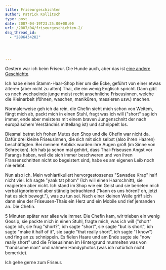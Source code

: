```yaml
---
title: Friseurgeschichten
author: Patrick Kollitsch
type: post
date: 2007-04-19T23:25:00+00:00
url: /2007/04/friseurgeschichten-2/
dsq_thread_id:
  - "2896434282"




---
```

Gestern war ich beim Friseur. Die Hunde auch, aber das ist <a href="1229">eine andere Geschichte</a>. 

Ich habe einen Stamm-Haar-Shop hier um die Ecke, gef&uuml;hrt von einer etwas &auml;lteren (aber nicht zu alten) Thai, die ein wenig Englisch spricht. Dann gibt es noch wechselnde junge meist recht ansehnliche Friseusinnen, welche die Kleinarbeit (f&ouml;hnen, waschen, manik&uuml;ren, massieren usw.) machen. 

Normalerweise geh ich da rein, die Chefin sieht mich schon von Weitem, f&auml;ngt mich ab, packt mich in einen Stuhl, fragt was ich will ("short" sag ich immer, ende aber meistens mit einem braven Jungenschnitt der nach europ&auml;ischem Verst&auml;ndnis mittellang ist) und schnippelt los. 

Diesmal betrat ich frohen Mutes den Shop und die Chefin war nicht da. Daf&uuml;r drei kleine Friseusinnen, die sich mit sich selbst (also ihren Haaren) besch&auml;ftigten. Bei meinem Anblick wurden ihre Augen gr&ouml;&szlig; (im Sinne von Schrecken). Ich hab ja schon mal geh&ouml;rt, dass Thai-Friseusen Angst vor Farangs haben, weil die sich immer beschweren und von ihren Fransenschnitten nicht so begeistert sind, habe es am eigenen Leib noch nie erlebt. 

Nun also ich. Mein wohlartikuliert hervorgestossenes "Sawadee Krap" half nicht viel. Ich sagte "yaak tat phom" (Ich will einen Haarschnitt), sie reagierten aber nicht. Ich stand im Shop wie ein Geist und sie berieten mich verbal ignorierend aber st&auml;ndig betrachtend ("kann es uns h&ouml;ren? oh, jetzt hat es sich bewegt."), was zu tun sei. Nach einer kleinen Weile griff sich dann eine der Friseusen-Thais ein Herz und ein Mobile und rief jemanden an. Die Chefin. 

5 Minuten sp&auml;ter war alles wie immer. Die Chefin kam, wir trieben ein wenig Gossip, sie packte mich in einen Stuhl, fragte mich, was ich will ("short" sagte ich, sie frug "short?", ich sagte "short", sie sagte "but is short", ich sagte "make it half of it", sie sagte "that really short", ich sagte "I know") und fing an zu schnippeln. Es fielen Haare und am Ende sagte sie "now really short" und die Friseusinnen im Hintergrund murmelten was von "handsome man" und nahmen Handyphotos (was ich nat&uuml;rlich nicht bemerkte).

Ich gehe gerne zum Friseur.